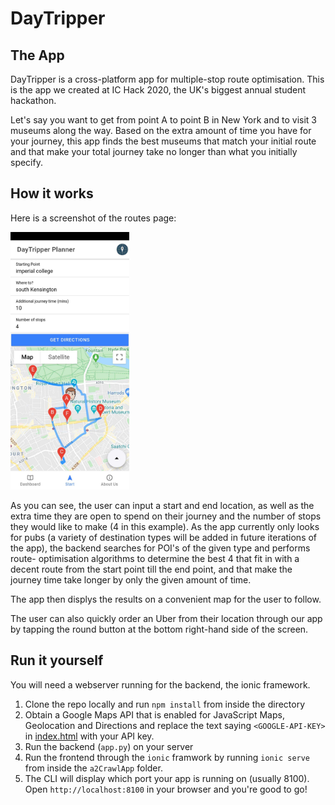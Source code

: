 # DayTripper

## The App

DayTripper is a cross-platform app for multiple-stop route optimisation.
This is the app we created at IC Hack 2020, the UK's biggest annual student hackathon.

Let's say you want to get from point A to point B in New York and to visit 3 museums along the way. Based on the extra amount
of time you have for your journey, this app finds the best museums that match your initial route and that make your total 
journey take no longer than what you initially specify.


## How it works

Here is a screenshot of the routes page:

<img src="Images/sc.jpg" alt="screenshot" width="190"/>

As you can see, the user can input a start and end location, as well as the extra time they are open to spend on their
journey and the number of stops they would like to make (4 in this example). As the app currently only looks for pubs (a variety of destination types will be added in future iterations of the app), the backend searches for POI's of the given type and performs route-
optimisation algorithms to determine the best 4 that fit in with a decent route from the start point till the end point, and that make
the journey time take longer by only the given amount of time.

The app then displys the results on a convenient map for the user to follow.

The user can also quickly order an Uber from their location through our app by tapping the round button at the bottom right-hand
side of the screen.


## Run it yourself

You will need a webserver running for the backend, the ionic framework.

1. Clone the repo locally and run `npm install` from inside the directory
2. Obtain a Google Maps API that is enabled for JavaScript Maps, Geolocation and Directions and replace the text saying
    `<GOOGLE-API-KEY>` in [index.html](./a2CrawlApp/src/index.html) with your API key.
2. Run the backend (`app.py`) on your server
3. Run the frontend through the `ionic` framwork by running `ionic serve` from inside the `a2CrawlApp` folder.
4. The CLI will display which port your app is running on (usually 8100). Open `http://localhost:8100` in your browser
    and you're good to go!
